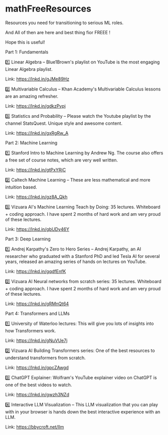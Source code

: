# mathFreeResources


Resources you need for transitioning to serious ML roles.

 And All of then are here and best thing fior FREEE !

 Hope this is useful!

 


Part 1: Fundamentals

1️⃣ Linear Algebra – Blue1Brown's playlist on YouTube is the most engaging Linear Algebra playlist.

Link: https://lnkd.in/gJMe89Hz

2️⃣ Multivariable Calculus – Khan Academy's Multivariable Calculus lessons are an amazing refresher. 

Link: https://lnkd.in/gdkzPvpj

3️⃣ Statistics and Probability – Please watch the Youtube playlist by the channel StatsQuest. Unique style and awesome content.

Link: https://lnkd.in/gxRgRw_A

Part 2: Machine Learning

1️⃣ Stanford Intro to Machine Learning by Andrew Ng. The course also offers a free set of course notes, which are very well written. 

Link: https://lnkd.in/gtPxYRjC

2️⃣ Caltech Machine Learning – These are less mathematical and more intuition based.

Link: https://lnkd.in/gz8A_Qkh

3️⃣ Vizuara AI's Machine Learning Teach by Doing: 35 lectures. Whiteboard + coding approach. I have spent 2 months of hard work and am very proud of these lectures.

Link: https://lnkd.in/gbUDy46Y

Part 3: Deep Learning

1️⃣ Andrej Karpathy's Zero to Hero Series – Andrej Karpathy, an AI researcher who graduated with a Stanford PhD and led Tesla AI for several years, released an amazing series of hands on lectures on YouTube. 

Link: https://lnkd.in/gqdfEnfK

2️⃣ Vizuara AI Neural networks from scratch series: 35 lectures. Whiteboard + coding approach. I have spent 2 months of hard work and am very proud of these lectures.

Link: https://lnkd.in/gRMnQt64

Part 4: Transformers and LLMs

1️⃣ University of Waterloo lectures: This will give you lots of insights into how Transformers work. 

Link: https://lnkd.in/gNuVUe7j

2️⃣ Vizuara AI Building Transformers series: One of the best resources to understand transformers from scratch. 

Link: https://lnkd.in/gpcZAwgd

3️⃣ ChatGPT Explainer: Wolfram's YouTube explainer video on ChatGPT is one of the best videos to watch.

Link: https://lnkd.in/gwzh3NZd

4️⃣ Interactive LLM Visualization – This LLM visualization that you can play with in your browser is hands down the best interactive experience with an LLM.

Link: https://bbycroft.net/llm

